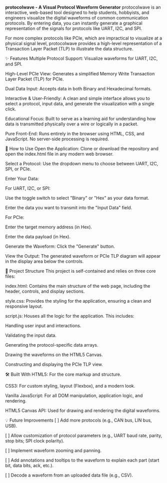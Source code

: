 **protocolwave - A Visual Protocol Waveform Generator**
protocolwave is an interactive, web-based tool designed to help students, hobbyists, and engineers visualize the digital waveforms of common communication protocols. By entering data, you can instantly generate a graphical representation of the signals for protocols like UART, I2C, and SPI.

For more complex protocols like PCIe, which are impractical to visualize at a physical signal level, protocolwave provides a high-level representation of a Transaction Layer Packet (TLP) to illustrate the data structure.

✨ Features
Multiple Protocol Support: Visualize waveforms for UART, I2C, and SPI.

High-Level PCIe View: Generates a simplified Memory Write Transaction Layer Packet (TLP) for PCIe.

Dual Data Input: Accepts data in both Binary and Hexadecimal formats.

Interactive & User-Friendly: A clean and simple interface allows you to select a protocol, input data, and generate the visualization with a single click.

Educational Focus: Built to serve as a learning aid for understanding how data is transmitted physically over a wire or logically in a packet.

Pure Front-End: Runs entirely in the browser using HTML, CSS, and JavaScript. No server-side processing is required.

🚀 How to Use
Open the Application: Clone or download the repository and open the index.html file in any modern web browser.

Select a Protocol: Use the dropdown menu to choose between UART, I2C, SPI, or PCIe.

Enter Your Data:

For UART, I2C, or SPI:

Use the toggle switch to select "Binary" or "Hex" as your data format.

Enter the data you want to transmit into the "Input Data" field.

For PCIe:

Enter the target memory address (in Hex).

Enter the data payload (in Hex).

Generate the Waveform: Click the "Generate" button.

View the Output: The generated waveform or PCIe TLP diagram will appear in the display area below the controls.

📂 Project Structure
This project is self-contained and relies on three core files:

index.html: Contains the main structure of the web page, including the header, controls, and display sections.

style.css: Provides the styling for the application, ensuring a clean and responsive layout.

script.js: Houses all the logic for the application. This includes:

Handling user input and interactions.

Validating the input data.

Generating the protocol-specific data arrays.

Drawing the waveforms on the HTML5 Canvas.

Constructing and displaying the PCIe TLP view.

🛠️ Built With
HTML5: For the core markup and structure.

CSS3: For custom styling, layout (Flexbox), and a modern look.

Vanilla JavaScript: For all DOM manipulation, application logic, and rendering.

HTML5 Canvas API: Used for drawing and rendering the digital waveforms.

💡 Future Improvements
[ ] Add more protocols (e.g., CAN bus, LIN bus, USB).

[ ] Allow customization of protocol parameters (e.g., UART baud rate, parity, stop bits; SPI clock polarity).

[ ] Implement waveform zooming and panning.

[ ] Add annotations and tooltips to the waveform to explain each part (start bit, data bits, ack, etc.).

[ ] Decode a waveform from an uploaded data file (e.g., CSV).
